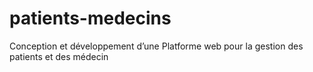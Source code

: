 # patients-medecins
Conception et développement d’une Platforme web pour la gestion des patients et des médecin
